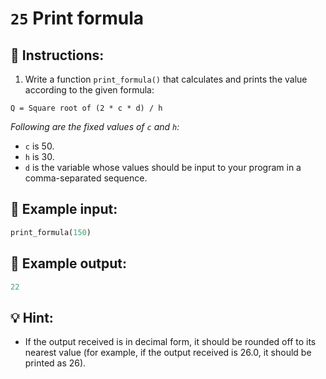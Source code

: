# `25` Print formula

## 📝 Instructions:

1. Write a function `print_formula()` that calculates and prints the value according to the given formula:

```text
Q = Square root of (2 * c * d) / h
```

*Following are the fixed values of `c` and `h`:*

+ `c` is 50.
+ `h` is 30.
+ `d` is the variable whose values should be input to your program in a comma-separated sequence.

## 📎 Example input:

```py
print_formula(150)
```

## 📎 Example output:

```py
22
```

## 💡 Hint:

+ If the output received is in decimal form, it should be rounded off to its nearest value (for example, if the output received is 26.0, it should be printed as 26).

